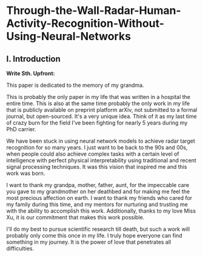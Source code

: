 # Through-the-Wall-Radar-Human-Activity-Recognition-Without-Using-Neural-Networks
## I. Introduction ##

**Write Sth. Upfront:** 

This paper is dedicated to the memory of my grandma.

This is probably the only paper in my life that was written in a hospital the entire time. This is also at the same time probably the only work in my life that is publicly available on preprint platform arXiv, not submitted to a formal journal, but open-sourced. It's a very unique idea. Think of it as my last time of crazy burn for the field I've been fighting for nearly $5$ years during my PhD carrier.

We have been stuck in using neural network models to achieve radar target recognition for so many years. I just want to be back to the 90s and 00s, when people could also achieve complex tasks with a certain level of intelligence with perfect physical interpretability using traditional and recent signal processing techniques. It was this vision that inspired me and this work was born.

I want to thank my grandpa, mother, father, aunt, for the impeccable care you gave to my grandmother on her deathbed and for making me feel the most precious affection on earth. I want to thank my friends who cared for my family during this time, and my mentors for nurturing and trusting me with the ability to accomplish this work. Additionally, thanks to my love Miss Xu, it is our commitment that makes this work possible.

I'll do my best to pursue scientific research till death, but such a work will probably only come this once in my life. I truly hope everyone can find something in my journey. It is the power of love that penetrates all difficulties.
